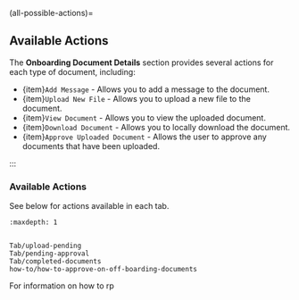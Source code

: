 (all-possible-actions)=
## Available Actions

The **Onboarding Document Details** section provides several actions for each type of document, including:

- {item}`Add Message` - Allows you to add a message to the document.
- {item}`Upload New File` - Allows you to upload a new file to the document.
- {item}`View Document` - Allows you to view the uploaded document.
- {item}`Download Document` - Allows you to locally download the document.
- {item}`Approve Uploaded Document` - Allows the user to approve any documents that have been uploaded. 

:::

### Available Actions

See below for actions available in each tab.

```{toctree}
:maxdepth: 1


Tab/upload-pending
Tab/pending-approval
Tab/completed-documents
how-to/how-to-approve-on-off-boarding-documents
```

For information on how to rp